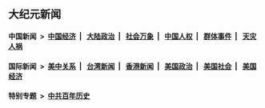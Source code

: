 ## 大纪元新闻

#### 中国新闻 &nbsp;>&nbsp; [中国经济](indexes/ncid283/README.md?12230045) &nbsp;| &nbsp; [大陆政治](indexes/ncid277/README.md?12230045) &nbsp;| &nbsp; [社会万象](indexes/ncid282/README.md?12230045) &nbsp;| &nbsp; [中国人权](indexes/ncid278/README.md?12230045) &nbsp;| &nbsp; [群体事件](indexes/ncid279/README.md?12230045) &nbsp;| &nbsp; [天灾人祸](indexes/ncid280/README.md?12230045)

#### 国际新闻 &nbsp;>&nbsp; [美中关系](indexes/nf1412576/README.md?12230045) &nbsp;| &nbsp; [台湾新闻](indexes/ncid1349361/README.md?12230045) &nbsp;| &nbsp; [香港新闻](indexes/ncid1349362/README.md?12230045) &nbsp;| &nbsp; [美国政治](indexes/ncid1078159/README.md?12230045) &nbsp;| &nbsp; [美国社会](indexes/ncid1078160/README.md?12230045) &nbsp;| &nbsp; [美国经济](indexes/ncid1078158/README.md?12230045)

#### 特别专题 &nbsp;>&nbsp; [中共百年历史](https://github.com/epoch-news/epoch-special/blob/master/README.md?12230045)  
